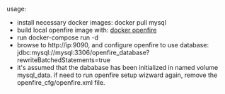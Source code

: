 usage:

- install necessary docker images: docker pull mysql
- build local openfire image with: [docker openfire](https://github.com/rxwen/docker-openfire)
- run docker-compose run -d
- browse to http://ip:9090, and configure openfire to use database: jdbc:mysql://mysql:3306/openfire_database?rewriteBatchedStatements=true
- it's assumed that the dababase has been initialized in named volume mysql_data. if need to run openfire setup wizward again, remove the openfire_cfg/openfire.xml file.

